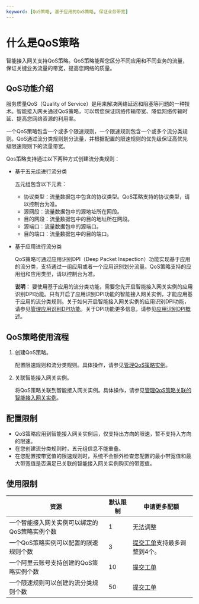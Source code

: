 ```yaml
---
keyword: [QoS策略, 基于应用的QoS策略, 保证业务带宽]
---
```


# 什么是QoS策略

智能接入网关支持QoS策略。QoS策略能帮您区分不同应用和不同业务的流量，保证关键业务流量的带宽，提高您网络的质量。

## QoS功能介绍

服务质量QoS（Quality of Service）是用来解决网络延迟和阻塞等问题的一种技术。智能接入网关通过QoS策略，可以帮您保证网络传输带宽、降低网络传输时延、提高您网络资源的利用率。

一个QoS策略包含一个或多个限速规则，一个限速规则包含一个或多个流分类规则。QoS通过流分类规则划分流量，并根据配置的限速规则的优先级保证高优先级限速规则下的流量带宽。

Qos策略支持通过以下两种方式创建流分类规则：

-   基于五元组进行流分类

    五元组包含以下元素：

    -   协议类型：流量数据包中包含的协议类型。QoS策略支持的协议类型，请以控制台为准。
    -   源网段：流量数据包中的源地址所在网段。
    -   目的网段：流量数据包中的目的地址所在网段。
    -   源端口：流量数据包中的源端口。
    -   目的端口：流量数据包中的目的端口。
-   基于应用进行流分类

    QoS策略可通过应用识别DPI（Deep Packet Inspection）功能实现基于应用的流分类，支持通过一组应用或者一个应用识别划分流量。QoS策略支持的应用组和应用类型，请以控制台为准。

    **说明：** 要使用基于应用的流分类功能，需要您先开启智能接入网关实例的应用识别DPI功能。只有开启了应用识别DPI功能的智能接入网关实例，才能应用基于应用的流分类规则。关于如何开启智能接入网关实例的应用识别DPI功能，请参见[管理应用识别DPI功能]()。关于DPI功能更多信息，请参见[应用识别DPI概述]()。


## QoS策略使用流程

1.  创建QoS策略。

    配置限速规则和流分类规则。具体操作，请参见[管理QoS策略实例](/cn.zh-CN/配置指南/QoS策略/创建QoS策略.md)。

2.  关联智能接入网关实例。

    将QoS策略关联到智能接入网关实例。具体操作，请参见[管理QoS策略关联的智能接入网关实例](/cn.zh-CN/配置指南/QoS策略/关联智能接入网关实例.md)。


## 配置限制

-   QoS策略应用到智能接入网关实例后，仅支持出方向的限速，暂不支持入方向的限速。
-   在您创建流分类规则时，五元组信息不能重叠。
-   在您配置按带宽值的限速规则时，系统不会额外检查您配置的最小带宽值和最大带宽值是否满足已关联的智能接入网关实例购买的带宽值。

## 使用限制

|资源|默认限制|申请更多配额|
|--|----|------|
|一个智能接入网关实例可以绑定的QoS策略实例个数|1|无法调整|
|一个QoS策略实例可以配置的限速规则个数|3|[提交工单](https://workorder.console.aliyun.com/console.htm?spm=a2c8b.12571063.0.0.6c3a1f74GNUcri#/ticket/add?productCode=smartag&commonQuestionId=3317&isSmart=true)支持最多调整到4个。 |
|一个阿里云账号支持创建的QoS策略实例个数|10|[提交工单](https://workorder.console.aliyun.com/console.htm?spm=a2c8b.12571063.0.0.6c3a1f74GNUcri#/ticket/add?productCode=smartag&commonQuestionId=3317&isSmart=true)|
|一个限速规则可以创建的流分类规则个数|50|[提交工单](https://workorder.console.aliyun.com/console.htm?spm=a2c8b.12571063.0.0.6c3a1f74GNUcri#/ticket/add?productCode=smartag&commonQuestionId=3317&isSmart=true)|

